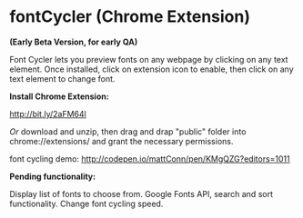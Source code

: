 # fontCycler (Chrome Extension)

**(Early Beta Version, for early QA)**

Font Cycler lets you preview fonts on any webpage by clicking on any text element.
Once installed, click on extension icon to enable, then click on any text element to change font.

**Install Chrome Extension:**

http://bit.ly/2aFM64l

*Or* download and unzip, then drag and drap "public" folder into chrome://extensions/ and grant the necessary permissions.

font cycling demo: http://codepen.io/mattConn/pen/KMgQZG?editors=1011

**Pending functionality:**

Display list of fonts to choose from.
Google Fonts API, search and sort functionality.
Change font cycling speed.

